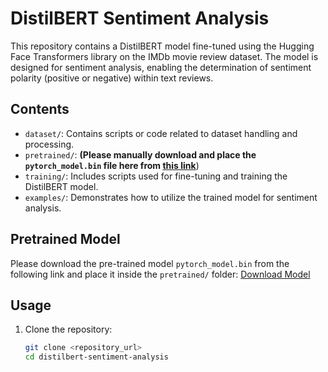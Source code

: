 # DistilBERT Sentiment Analysis

This repository contains a DistilBERT model fine-tuned using the Hugging Face Transformers library on the IMDb movie review dataset. The model is designed for sentiment analysis, enabling the determination of sentiment polarity (positive or negative) within text reviews.

## Contents

- `dataset/`: Contains scripts or code related to dataset handling and processing.
- `pretrained/`: **(Please manually download and place the `pytorch_model.bin` file here from [this link](https://huggingface.co/distilbert-base-uncased/resolve/main/pytorch_model.bin?download=true)**)
- `training/`: Includes scripts used for fine-tuning and training the DistilBERT model.
- `examples/`: Demonstrates how to utilize the trained model for sentiment analysis.

## Pretrained Model

Please download the pre-trained model `pytorch_model.bin` from the following link and place it inside the `pretrained/` folder: [Download Model](https://huggingface.co/distilbert-base-uncased/resolve/main/pytorch_model.bin?download=true)

## Usage

1. Clone the repository:
   ```bash
   git clone <repository_url>
   cd distilbert-sentiment-analysis
